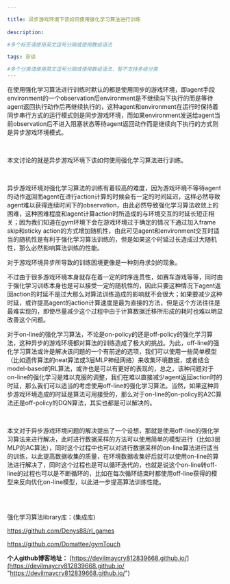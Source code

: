 ```yaml
---

title: 异步游戏环境下该如何使用强化学习算法进行训练
 
description: 

#多个标签请使用英文逗号分隔或使用数组语法

tags: 杂谈

#多个分类请使用英文逗号分隔或使用数组语法，暂不支持多级分类
---
```




在使用强化学习算法进行训练时默认的都是使用同步的游戏环境，即agent手段environment的一个observation后environment是不继续向下执行的而是等待agent返回执行动作后再继续执行的，这种agent和environment在运行时保持着同步串行方式的运行模式则是同步游戏环境，而如果environment发送给agent当前observation后不进入阻塞状态等待agent返回动作而是继续向下执行的方式则是异步游戏环境模式。

<br/>

本文讨论的就是异步游戏环境下该如何使用强化学习算法进行训练。

<br/>

异步游戏环境对强化学习算法的训练有着较高的难度，因为游戏环境不等待agent的动作返回而agent在进行action计算的时候会有一定的时间延迟，这样必然导致agent难以获得连续时间下的observation，由此必然导致强化学习算法收敛上的困难，这种困难程度和agent计算action时所造成的与环境交互的时延长短正相关；因为我们知道在gym环境下会在游戏环境过于确定的情况下通过加入frame skip和sticky action的方式增加随机性，由此可见agent和environment交互时适当的随机性是有利于强化学习算法训练的，但是如果这个时延过长造成过大随机性，那么必然影响算法训练的性能。



对于游戏环境异步所导致的训练困境更像是一种刻舟求剑的现象。



不过由于很多游戏环境本身就存在着一定的时序连贯性，如赛车游戏等等，同时由于强化学习训练本身也是可以接受一定的随机性的，因此只要这种情况下agent返回action的时延不是过大那么对算法训练造成的影响就不会很大；如果要减少这种时延，或许提高agent的action计算速度是最为直接的方法，但是这个方法往往是最难实现的，即使尽量减少这个过程中由于计算数据迁移所形成的耗时也难以明显改善这个问题。



对于on-line的强化学习算法，不论是on-policy的还是off-policy的强化学习算法，这种异步的游戏环境都对算法的训练造成了极大的挑战。为此，off-line的强化学习算法或许是解决该问题的一个有前途的选项，我们可以使用一些简单模型（比如遗传算法的neat算法或3层MLP神经网络）来收集环境数据，或者结合model-based的RL算法，或许也是可以有更好的表现的，总之，该种问题对于on-line的强化学习是难以克服的调整，我们在难以直接减少agent返回action时的时延，那么我们可以适当的考虑使用off-line的强化学习算法。当然，如果这种异步游戏环境造成的时延是算法可用接受的，那么对于on-line的on-policy的A2C算法还是off-policy的DQN算法，其实也都是可以解决的。



<br/>

本文对于异步游戏环境问题的解决提出了一个设想，那就是使用off-line的强化学习算法来进行解决，此时进行数据采样的方法可以使用简单的模型进行（比如3层MLP的AC算法），同时这个过程中也可以对进行数据采样的on-line算法进行适当的训练，以此提高数据收集的质量，在环境数据收集好后就可以使用on-line的算法进行解决了，同时这个过程也是可以循环迭代的，也就是说这个on-line转off-line的过程也可以是不断循环的，比如在每次循环结束时都使用off-line获得的模型来反向优化on-line模型，以此进一步提高算法训练性能。



<br/>











<br/>

强化学习算法library库：(集成库)

https://github.com/Denys88/rl_games



https://github.com/Domattee/gymTouch







**个人github博客地址：**
[https://devilmaycry812839668.github.io/](https://devilmaycry812839668.github.io/ "https://devilmaycry812839668.github.io/")